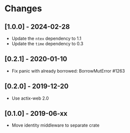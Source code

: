 # Changes

## [1.0.0] - 2024-02-28

* Update the `ntex` dependency to 1.1
* Update the `time` dependency to 0.3

## [0.2.1] - 2020-01-10

* Fix panic with already borrowed: BorrowMutError #1263

## [0.2.0] - 2019-12-20

* Use actix-web 2.0

## [0.1.0] - 2019-06-xx

* Move identity middleware to separate crate
